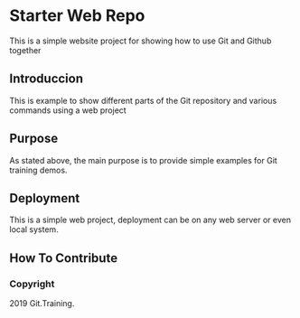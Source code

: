 # Starter Web Repo

This is a simple website project for showing how to use Git and Github together

## Introduccion

This is example to show different parts of the Git repository and various commands using a web project

## Purpose

As stated above, the main purpose is to provide simple examples for Git training demos.

## Deployment

This is a simple web project, deployment can be on any web server or even local system.

## How To Contribute

### Copyright

2019 Git.Training.
